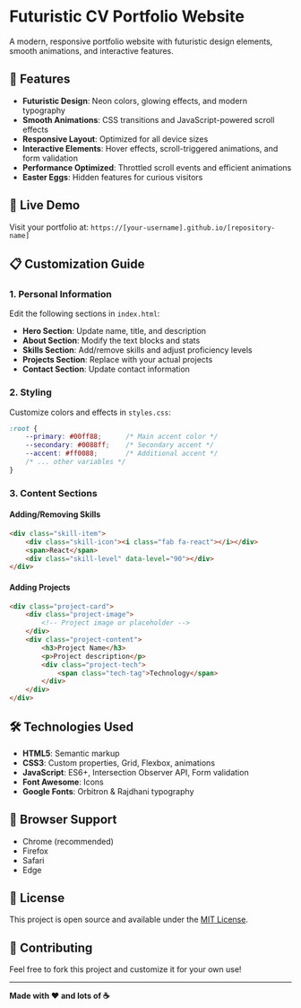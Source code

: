 # Futuristic CV Portfolio Website

A modern, responsive portfolio website with futuristic design elements, smooth animations, and interactive features.

## 🌟 Features

- **Futuristic Design**: Neon colors, glowing effects, and modern typography
- **Smooth Animations**: CSS transitions and JavaScript-powered scroll effects
- **Responsive Layout**: Optimized for all device sizes
- **Interactive Elements**: Hover effects, scroll-triggered animations, and form validation
- **Performance Optimized**: Throttled scroll events and efficient animations
- **Easter Eggs**: Hidden features for curious visitors

## 🚀 Live Demo

Visit your portfolio at: `https://[your-username].github.io/[repository-name]`

## 📋 Customization Guide

### 1. Personal Information
Edit the following sections in `index.html`:

- **Hero Section**: Update name, title, and description
- **About Section**: Modify the text blocks and stats
- **Skills Section**: Add/remove skills and adjust proficiency levels
- **Projects Section**: Replace with your actual projects
- **Contact Section**: Update contact information

### 2. Styling
Customize colors and effects in `styles.css`:

```css
:root {
    --primary: #00ff88;      /* Main accent color */
    --secondary: #0088ff;    /* Secondary accent */
    --accent: #ff0088;       /* Additional accent */
    /* ... other variables */
}
```

### 3. Content Sections

#### Adding/Removing Skills
```html
<div class="skill-item">
    <div class="skill-icon"><i class="fab fa-react"></i></div>
    <span>React</span>
    <div class="skill-level" data-level="90"></div>
</div>
```

#### Adding Projects
```html
<div class="project-card">
    <div class="project-image">
        <!-- Project image or placeholder -->
    </div>
    <div class="project-content">
        <h3>Project Name</h3>
        <p>Project description</p>
        <div class="project-tech">
            <span class="tech-tag">Technology</span>
        </div>
    </div>
</div>
```

## 🛠️ Technologies Used

- **HTML5**: Semantic markup
- **CSS3**: Custom properties, Grid, Flexbox, animations
- **JavaScript**: ES6+, Intersection Observer API, Form validation
- **Font Awesome**: Icons
- **Google Fonts**: Orbitron & Rajdhani typography

## 📱 Browser Support

- Chrome (recommended)
- Firefox
- Safari
- Edge

## 📄 License

This project is open source and available under the [MIT License](LICENSE).

## 🤝 Contributing

Feel free to fork this project and customize it for your own use!

---

**Made with ❤️ and lots of ☕**
